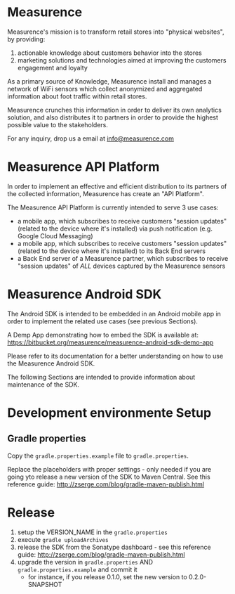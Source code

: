 # Measurence

Measurence's mission is to transform retail stores into "physical websites", by providing:

1. actionable knowledge about customers behavior into the stores
1. marketing solutions and technologies aimed at improving the customers engagement and loyalty

As a primary source of Knowledge, Measurence install and manages a network of WiFi sensors which collect anonymized and aggregated information about foot traffic within retail stores.

Measurence crunches this information in order to deliver its own analytics solution, and also distributes it to partners in order to provide the highest possible value to the stakeholders.

For any inquiry, drop us a email at info@measurence.com

# Measurence API Platform

In order to implement an effective and efficient distribution to its partners of the collected information, Measurence has create an "API Platform".

The Measurence API Platform is currently intended to serve 3 use cases:

* a mobile app, which subscribes to receive customers "session updates" (related to the device where it's installed) via push notification (e.g. Google Cloud Messaging)
* a mobile app, which subscribes to receive customers "session updates" (related to the device where it's installed) to its Back End servers
* a Back End server of a Measurence partner, which subscribes to receive "session updates" of _ALL_ devices captured by the Measurence sensors

# Measurence Android SDK

The Android SDK is intended to be embedded in an Android mobile app in order to implement the related use cases (see previous Sections).

A Demp App demonstrating how to embed the SDK is available at: https://bitbucket.org/measurence/measurence-android-sdk-demo-app

Please refer to its documentation for a better understanding on how to use the Measurence Android SDK.

The following Sections are intended to provide information about maintenance of the SDK.

# Development environmente Setup

## Gradle properties

Copy the `gradle.properties.example` file to `gradle.properties`.

Replace the placeholders with proper settings - only needed if you are going yto release a new version of the SDK to Maven Central. See this reference guide: http://zserge.com/blog/gradle-maven-publish.html

# Release

1. setup the VERSION_NAME in the `gradle.properties`
1. execute `gradle uploadArchives`
1. release the SDK from the Sonatype dashboard - see this reference guide: http://zserge.com/blog/gradle-maven-publish.html
1. upgrade the version in `gradle.properties` AND `gradle.properties.example` and commit it
    * for instance, if you release 0.1.0, set the new version to 0.2.0-SNAPSHOT